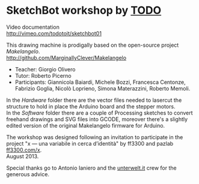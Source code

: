 SketchBot workshop by [TODO](http://todo.to.it)
=========

Video documentation  
http://vimeo.com/todotoit/sketchbot01

This drawing machine is prodigally based on the open-source project _Makelangelo_.  
http://github.com/MarginallyClever/Makelangelo

* Teacher: Giorgio Olivero
* Tutor: Roberto Picerno
* Participants: Giannicola Baiardi, Michele Bozzi, Francesca Centonze, Fabrizio Goglia, Nicolò Loprieno, Simona Materazzini, Roberto Memoli.

In the _Hardware_ folder there are the vector files needed to lasercut the structure to hold in place the Arduino board and the stepper motors.  
In the _Software_ folder there are a couple of Processing sketches to convert freehand drawings and SVG files into GCODE, moreover there's a slightly edited version of the original Makelangelo firmware for Arduino.


The workshop was designed following an invitation to participate in the project "x — una variabile in cerca d’identità" by ff3300 and pazlab [ff3300.com/x](ff3300.com/x).  
August 2013.

Special thanks go to Antonio Ianiero and the [unterwelt.it](http://unterwlet.it) crew for the generous advice.

